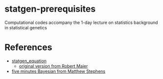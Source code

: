 # statgen-prerequisites
Computational codes accompany the 1-day lecture on statistics background in statistical genetics

# References

- [statgen_equation](https://github.com/cumc/handson-tutorials/blob/main/contents/statgen_basic/statgen_equations.ipynb)
  - [original version from Robert Maier](https://rawgit.com/uqrmaie1/statgen_equations/master/statgen_equations.html)
- [five minutes Bayesian from Matthew Stephens](https://stephens999.github.io/fiveMinuteStats/index.html)
